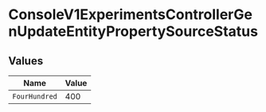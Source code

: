 # ConsoleV1ExperimentsControllerGenUpdateEntityPropertySourceStatus


## Values

| Name          | Value         |
| ------------- | ------------- |
| `FourHundred` | 400           |